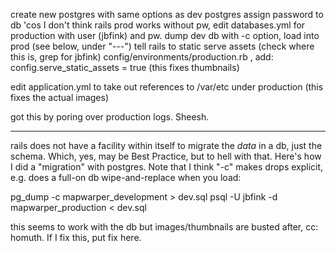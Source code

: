 create new postgres with same options as dev postgres
assign password to db 'cos I don't think rails prod works without pw, edit databases.yml for production with user (jbfink) and pw.
dump dev db with -c option, load into prod (see below, under "---")
tell rails to static serve assets (check where this is, grep for jbfink)
        config/environments/production.rb , add:
        config.serve_static_assets = true
        (this fixes thumbnails)


edit application.yml to take out references to /var/etc under production
        (this fixes the actual images)


got this by poring over production logs. Sheesh.


---

rails does not have a facility within itself to migrate the *data* in a db, 
just the schema. Which, yes, may be Best Practice, but to hell with that. Here's how I did a "migration" with postgres. Note that I think "-c" makes drops explicit, e.g. does a full-on db wipe-and-replace when you load:

pg_dump -c mapwarper_development > dev.sql
psql -U jbfink -d mapwarper_production  < dev.sql

this seems to work with the db but images/thumbnails are busted after, cc: homuth. If I fix this, put fix here.

